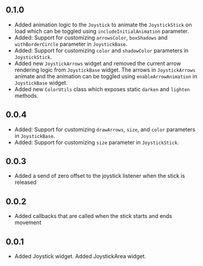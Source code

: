 ## 0.1.0

- Added animation logic to the `Joystick` to animate the `JoystickStick` on load which can be toggled using `includeInitialAnimation` parameter.
- Added: Support for customizing `arrowsColor`, `boxShadows` and `withBorderCircle` parameter in `JoystickBase`.
- Added: Support for customizing `color` and `shadowColor` parameters in `JoystickStick`.
- Added new `JoystickArrows` widget and removed the current arrow rendering logic from `JoystickBase` widget. The arrows in `JoystickArrows` animate and the animation can be toggled using `enableArrowAnimation` in `JoystickBase` widget.
- Added new `ColorUtils` class which exposes static `darken` and `lighten` methods.

## 0.0.4

- Added: Support for customizing `drawArrows`, `size`, and `color` parameters in `JoystickBase`.
- Added: Support for customizing `size` parameter in `JoystickStick`.

## 0.0.3

- Added a send of zero offset to the joystick listener when the stick is released

## 0.0.2

- Added callbacks that are called when the stick starts and ends movement

## 0.0.1

- Added Joystick widget. Added JoystickArea widget.

